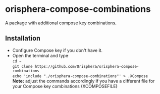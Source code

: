 # orisphera-compose-combinations

A package with additional compose key combinations.

Installation
------------
* Configure Compose key if you don't have it.
* Open the terminal and type<br>
    `cd ~`<br>
    `git clone https://github.com/Orisphera/orisphera-compose-combinations`<br>
    `echo 'include "./orisphera-compose-combinations"' > .XCompose`<br>
**Note:** adjust the commands accordingly if you have a different file for your Compose key combinations (XCOMPOSEFILE)
